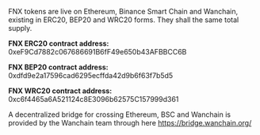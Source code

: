 FNX tokens are live on Ethereum, Binance Smart Chain and Wanchain, existing in ERC20, BEP20 and WRC20 forms. They shall the same total supply.

**FNX ERC20 contract address:** 0xeF9Cd7882c067686691B6fF49e650b43AFBBCC6B

**FNX BEP20 contract address:** 
0xdfd9e2a17596cad6295ecffda42d9b6f63f7b5d5

**FNX WRC20 contract address:** 0xc6f4465a6A521124c8E3096b62575C157999d361

A decentralized bridge for crossing Ethereum, BSC and Wanchain is provided by the Wanchain team through here https://bridge.wanchain.org/ 

